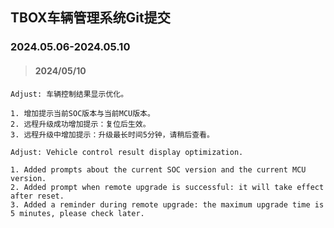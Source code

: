 ## TBOX车辆管理系统Git提交

### 2024.05.06-2024.05.10

> #### 2024/05/10

```
Adjust: 车辆控制结果显示优化。

1. 增加提示当前SOC版本与当前MCU版本。
2. 远程升级成功增加提示：复位后生效。
3. 远程升级中增加提示：升级最长时间5分钟，请稍后查看。

Adjust: Vehicle control result display optimization.

1. Added prompts about the current SOC version and the current MCU version.
2. Added prompt when remote upgrade is successful: it will take effect after reset.
3. Added a reminder during remote upgrade: the maximum upgrade time is 5 minutes, please check later.
```

